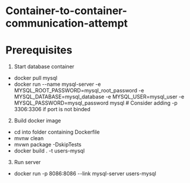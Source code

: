 # Container-to-container-communication-attempt

# Prerequisites

1. Start database container

- docker pull mysql
- docker run --name mysql-server -e MYSQL_ROOT_PASSWORD=mysql_root_password -e MYSQL_DATABASE=mysql_database -e MYSQL_USER=mysql_user -e MYSQL_PASSWORD=mysql_password mysql # Consider adding -p 3306:3306 if port is not binded

2. Build docker image

- cd into folder containing Dockerfile
- mvnw clean
- mvwn package -DskipTests
- docker build . -t users-mysql

3. Run server

- docker run -p 8086:8086 --link mysql-server users-mysql

